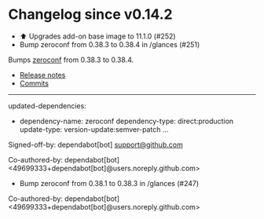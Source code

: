 # Changelog since v0.14.2
- ⬆️ Upgrades add-on base image to 11.1.0 (#252) 
- Bump zeroconf from 0.38.3 to 0.38.4 in /glances (#251)

Bumps [zeroconf](https://github.com/jstasiak/python-zeroconf) from 0.38.3 to 0.38.4.
- [Release notes](https://github.com/jstasiak/python-zeroconf/releases)
- [Commits](https://github.com/jstasiak/python-zeroconf/compare/0.38.3...0.38.4)

---
updated-dependencies:
- dependency-name: zeroconf
  dependency-type: direct:production
  update-type: version-update:semver-patch
...

Signed-off-by: dependabot[bot] <support@github.com>

Co-authored-by: dependabot[bot] <49699333+dependabot[bot]@users.noreply.github.com> 
- Bump zeroconf from 0.38.1 to 0.38.3 in /glances (#247)

Co-authored-by: dependabot[bot] <49699333+dependabot[bot]@users.noreply.github.com> 
